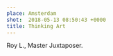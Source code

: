 ```yaml
---
place: Amsterdam
shot:  2018-05-13 08:50:43 +0000
title: Thinking Art
---
```


Roy L., Master Juxtaposer.
